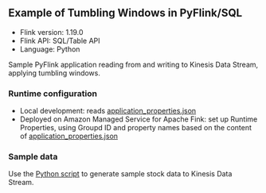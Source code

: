 ## Example of Tumbling Windows in PyFlink/SQL

* Flink version: 1.19.0
* Flink API: SQL/Table API
* Language: Python

Sample PyFlink application reading from and writing to Kinesis Data Stream, applying tumbling windows.

### Runtime configuration

* Local development: reads [application_properties.json](./application_properties.json)
* Deployed on Amazon Managed Service for Apache Fink: set up Runtime Properties, using Groupd ID and property names based on the content of [application_properties.json](./application_properties.json)

### Sample data

Use the [Python script](../data-generator/) to generate sample stock data to Kinesis Data Stream.
